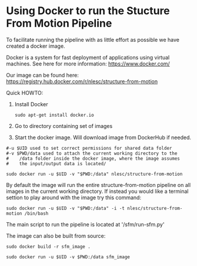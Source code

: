 Using Docker to run the Stucture From Motion Pipeline
=====================================================

To facilitate running the pipeline with as little effort as possible we have created a docker image.

Docker is a system for fast deployment of applications using virtual machines. See here for more information: https://www.docker.com/

Our image can be found here: https://registry.hub.docker.com/r/nlesc/structure-from-motion

Quick HOWTO:

1. Install Docker
 
   ```sudo apt-get install docker.io```
1. Go to directory containing set of images
1. Start the docker image. Will download image from DockerHub if needed.

````
#-u $UID used to set correct permissions for shared data folder
#-v $PWD/data used to attach the current working directory to the
#    /data folder inside the docker image, where the image assumes
#    the input/output data is located/

sudo docker run -u $UID -v "$PWD:/data" nlesc/structure-from-motion
````

By default the image will run the entire structure-from-motion pipeline on all images in the current working directory. If instead you would like a terminal settion to play around with the image try this command:

````
sudo docker run -u $UID -v "$PWD:/data" -i -t nlesc/structure-from-motion /bin/bash
````

The main script to run the pipeline is located at '/sfm/run-sfm.py'

The image can also be built from source:

````
sudo docker build -r sfm_image .

sudo docker run -u $UID -v $PWD:/data sfm_image
````
